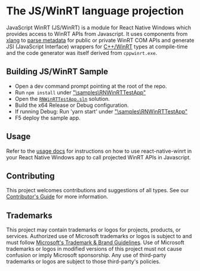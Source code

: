 # The JS/WinRT language projection

JavaScript WinRT (JS/WinRT) is a module for React Native Windows which provides access to WinRT APIs from Javascript. It uses components from [xlang](https://github.com/Microsoft/xlang) to [parse metadata](https://github.com/microsoft/winmd) for public or private WinRT COM APIs and generate JSI (JavaScript Interface) wrappers for [C++/WinRT](https://github.com/microsoft/cppwinrt) types at compile-time and the code generator was itself derived from `cppwinrt.exe`.

## Building JS/WinRT Sample

- Open a dev command prompt pointing at the root of the repo.
- Run `npm install` under ["\samples\RNWinRTTestApp\"](./samples/RNWinRTTestApp)
- Open the [`RNWinRTTestApp.sln`](./samples/RNWinRTTestApp/windows/RNWinRTTestApp.sln) solution.
- Build the x64 Release or Debug configuration.
- If running Debug: Run 'yarn start' under ["\samples\RNWinRTTestApp\"](./samples/RNWinRTTestApp)
- F5 deploy the sample app.

## Usage

Refer to the [usage docs](docs/USAGE.md) for instructions on how to use react-native-winrt in your React Native Windows app to call projected WinRT APIs in Javascript.

## Contributing

This project welcomes contributions and suggestions of all types. See our [Contributor's Guide](/CONTRIBUTING.md) for more information.

## Trademarks

This project may contain trademarks or logos for projects, products, or services. Authorized use of Microsoft trademarks or logos is subject to and must follow [Microsoft's Trademark & Brand Guidelines](https://www.microsoft.com/en-us/legal/intellectualproperty/trademarks). Use of Microsoft trademarks or logos in modified versions of this project must not cause confusion or imply Microsoft sponsorship. Any use of third-party trademarks or logos are subject to those third-party's policies.
